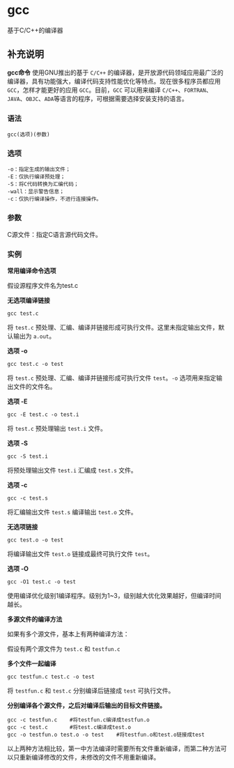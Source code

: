 gcc
===

基于C/C++的编译器

## 补充说明

**gcc命令** 使用GNU推出的基于 `C/C++` 的编译器，是开放源代码领域应用最广泛的编译器，具有功能强大，编译代码支持性能优化等特点。现在很多程序员都应用 `GCC`，怎样才能更好的应用 `GCC`。目前，`GCC` 可以用来编译 `C/C++`、`FORTRAN`、`JAVA`、`OBJC`、`ADA`等语言的程序，可根据需要选择安装支持的语言。

###  语法

```shell
gcc(选项)(参数)
```

###  选项

```shell
-o：指定生成的输出文件；
-E：仅执行编译预处理；
-S：将C代码转换为汇编代码；
-wall：显示警告信息；
-c：仅执行编译操作，不进行连接操作。
```

###  参数

C源文件：指定C语言源代码文件。

###  实例

**常用编译命令选项** 

假设源程序文件名为test.c

**无选项编译链接** 

```shell
gcc test.c
```

将 `test.c` 预处理、汇编、编译并链接形成可执行文件。这里未指定输出文件，默认输出为 `a.out`。

**选项 -o** 

```shell
gcc test.c -o test
```

将 `test.c` 预处理、汇编、编译并链接形成可执行文件 `test`。`-o` 选项用来指定输出文件的文件名。

**选项 -E** 

```shell
gcc -E test.c -o test.i
```

将 `test.c` 预处理输出 `test.i` 文件。

**选项 -S** 

```shell
gcc -S test.i
```

将预处理输出文件 `test.i` 汇编成 `test.s` 文件。

**选项 -c** 

```shell
gcc -c test.s
```

将汇编输出文件 `test.s` 编译输出 `test.o` 文件。

**无选项链接** 

```shell
gcc test.o -o test
```

将编译输出文件 `test.o` 链接成最终可执行文件 `test`。

**选项 -O** 

```shell
gcc -O1 test.c -o test
```

使用编译优化级别1编译程序。级别为1~3，级别越大优化效果越好，但编译时间越长。

**多源文件的编译方法** 

如果有多个源文件，基本上有两种编译方法：

假设有两个源文件为 `test.c` 和 `testfun.c`

**多个文件一起编译** 

```shell
gcc testfun.c test.c -o test
```

将 `testfun.c` 和 `test.c` 分别编译后链接成 `test` 可执行文件。

**分别编译各个源文件，之后对编译后输出的目标文件链接。** 

```shell
gcc -c testfun.c    #将testfun.c编译成testfun.o
gcc -c test.c       #将test.c编译成test.o
gcc -o testfun.o test.o -o test    #将testfun.o和test.o链接成test
```

以上两种方法相比较，第一中方法编译时需要所有文件重新编译，而第二种方法可以只重新编译修改的文件，未修改的文件不用重新编译。


